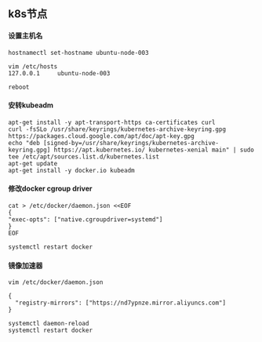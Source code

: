 ## k8s节点

#### 设置主机名
```shell script
hostnamectl set-hostname ubuntu-node-003

vim /etc/hosts
127.0.0.1     ubuntu-node-003

reboot
```

#### 安转kubeadm
```shell script
apt-get install -y apt-transport-https ca-certificates curl
curl -fsSLo /usr/share/keyrings/kubernetes-archive-keyring.gpg https://packages.cloud.google.com/apt/doc/apt-key.gpg
echo "deb [signed-by=/usr/share/keyrings/kubernetes-archive-keyring.gpg] https://apt.kubernetes.io/ kubernetes-xenial main" | sudo tee /etc/apt/sources.list.d/kubernetes.list
apt-get update
apt-get install -y docker.io kubeadm
```

#### 修改docker cgroup driver
```shell script
cat > /etc/docker/daemon.json <<EOF
{
"exec-opts": ["native.cgroupdriver=systemd"]
}
EOF

systemctl restart docker
```

#### 镜像加速器
```shell script
vim /etc/docker/daemon.json

{
  "registry-mirrors": ["https://nd7ypnze.mirror.aliyuncs.com"]
}

systemctl daemon-reload
systemctl restart docker
```